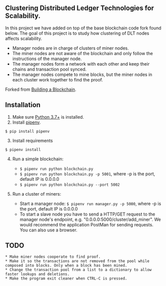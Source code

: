 
## Clustering Distributed Ledger Technologies for Scalability.

In this project we have added on top of the base blockchain code fork found below.
The goal of this project is to study how clustering of DLT nodes affects scalability.
* Manager nodes are in charge of clusters of miner nodes. 
* The miner nodes are not aware of the blockchain and only follow the instructions of the manager node.
* The manager nodes form a network with each other and keep their chains and transaction pool synced.
* The manager nodes compete to mine blocks, but the miner nodes in each cluster work together to find the proof.

Forked from [Building a Blockchain](https://medium.com/p/117428612f46). 

## Installation

1. Make sure [Python 3.7+](https://www.python.org/downloads/) is installed.
2. Install [pipenv](https://github.com/kennethreitz/pipenv). 

```
$ pip install pipenv 
```
3. Install requirements  
```
$ pipenv install 
``` 

4. Run a simple blockchain:
    * `$ pipenv run python blockchain.py` 
    * `$ pipenv run python blockchain.py -p 5001`, where -p is the port, default IP is 0.0.0.0
    * `$ pipenv run python blockchain.py --port 5002`

5. Run a cluster of miners:
    * Start a manager node: `$ pipenv run manager.py -p 5000`, where -p is the port, default IP is 0.0.0.0
    * To start a slave node you have to send a HTTP/GET request to the manager node's endpoint, e.g. "0.0.0.0:5000/cluster/add_miner". We would recommend the application PostMan for sending requests. You can also use a browser.

## TODO
    * Make miner nodes cooperate to find proof.
    * Make it so the transactions are not removed from the pool while composed into blocks. Only when a block has been mined.
    * Change the transaction pool from a list to a dictionary to allow faster lookups and deletions.
    * Make the program exit cleaner when CTRL-C is pressed.